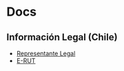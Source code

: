 # Docs

## Información Legal (Chile)

- [Representante Legal](https://www.sii.cl/portales/investors/registrese/representante_legal.htm)
- [E-RUT](https://www.sii.cl/destacados/erut/quees_erut.html)
